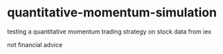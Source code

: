 # quantitative-momentum-simulation
testing a quantitative momentum trading strategy on stock data from iex

not financial advice

